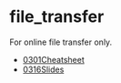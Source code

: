 # file_transfer

For online file transfer only.

- [0301Cheatsheet](https://docs.google.com/document/d/1yCqo90cjpqEPa8zf1N87MbaQ2ORhtbpu/edit?usp=sharing&ouid=105659771954284567391&rtpof=true&sd=true)
- [0316Slides](https://docs.google.com/presentation/d/1XAmbtGR7PS019-4wITIqGhAL0M_US9lv/edit?usp=sharing&ouid=105659771954284567391&rtpof=true&sd=true)
